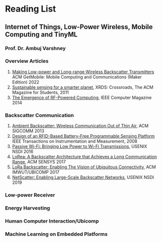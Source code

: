 # Reading List 
## Internet of Things, Low-Power Wireless, Mobile Computing and TinyML

### Prof. Dr. Ambuj Varshney 


### Overview Articles

1. [Making Low-power and Long-range Wireless Backscatter Transmitters](https://dl.acm.org/doi/abs/10.1145/3551670.3551672)   ACM GetMobile: Mobile Computing and Communications (Maker Edition) 2022  
1. [Sustainable sensing for a smarter planet](https://web.eecs.umich.edu/~prabal/pubs/papers/dutta11sustainable.pdf), XRDS: Crossroads, The ACM Magazine for Students, 2011
1. [The Emergence of RF-Powered Computing](https://ieeexplore.ieee.org/document/6671558), IEEE Computer Magazine 2014

### Backscatter Communication

1. [Ambient Backscatter: Wireless Communication Out of Thin Air](https://modernmobile.cs.washington.edu/docs/abc.pdf), ACM SIGCOMM 2013
1. [Design of an RFID-Based Battery-Free Programmable Sensing Platform](https://ieeexplore.ieee.org/document/4539485)  
IEEE Transactions on Instrumentation and Measurement, 2008 
1. [Passive Wi-Fi: Bringing Low Power to Wi-Fi Transmissions](https://passivewifi.cs.washington.edu/files/passive_wifi.pdf), USENIX NSDI 2016
1. [LoRea: A Backscatter Architecture that Achieves a Long Communication Range](http://www.diva-portal.org/smash/get/diva2:1170384/FULLTEXT01.pdf), ACM SENSYS 2017
1. [LoRa Backscatter: Enabling The Vision of Ubiquitous Connectivity](https://longrange.cs.washington.edu/files/loRaBackscatter.pdf), ACM IMWUT/UBICOMP 2017
1. [NetScatter: Enabling Large-Scale Backscatter Networks](https://www.usenix.org/system/files/nsdi19-hessar.pdf), USENIX NSDI 2019

### Low-power Receiver


### Energy Harvesting


### Human Computer Interaction/Ubicomp



### Machine Learning on Embedded Platforms



